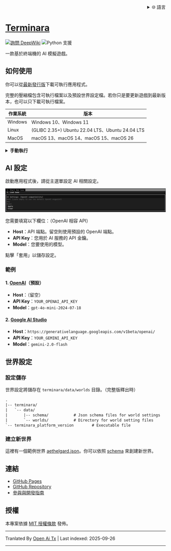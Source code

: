 
<div align="right">
  <details>
    <summary >🌐 語言</summary>
    <div>
      <div align="center">
        <a href="https://openaitx.github.io/view.html?user=luyiourwong&project=Terminara&lang=en">English</a>
        | <a href="https://openaitx.github.io/view.html?user=luyiourwong&project=Terminara&lang=zh-CN">簡體中文</a>
        | <a href="https://openaitx.github.io/view.html?user=luyiourwong&project=Terminara&lang=zh-TW">繁體中文</a>
        | <a href="https://openaitx.github.io/view.html?user=luyiourwong&project=Terminara&lang=ja">日本語</a>
        | <a href="https://openaitx.github.io/view.html?user=luyiourwong&project=Terminara&lang=ko">韓國語</a>
        | <a href="https://openaitx.github.io/view.html?user=luyiourwong&project=Terminara&lang=hi">हिन्दी</a>
        | <a href="https://openaitx.github.io/view.html?user=luyiourwong&project=Terminara&lang=th">泰語</a>
        | <a href="https://openaitx.github.io/view.html?user=luyiourwong&project=Terminara&lang=fr">法語</a>
        | <a href="https://openaitx.github.io/view.html?user=luyiourwong&project=Terminara&lang=de">德語</a>
        | <a href="https://openaitx.github.io/view.html?user=luyiourwong&project=Terminara&lang=es">西班牙語</a>
        | <a href="https://openaitx.github.io/view.html?user=luyiourwong&project=Terminara&lang=it">義大利語</a>
        | <a href="https://openaitx.github.io/view.html?user=luyiourwong&project=Terminara&lang=ru">俄語</a>
        | <a href="https://openaitx.github.io/view.html?user=luyiourwong&project=Terminara&lang=pt">葡萄牙語</a>
        | <a href="https://openaitx.github.io/view.html?user=luyiourwong&project=Terminara&lang=nl">荷蘭語</a>
        | <a href="https://openaitx.github.io/view.html?user=luyiourwong&project=Terminara&lang=pl">波蘭語</a>
        | <a href="https://openaitx.github.io/view.html?user=luyiourwong&project=Terminara&lang=ar">阿拉伯語</a>
        | <a href="https://openaitx.github.io/view.html?user=luyiourwong&project=Terminara&lang=fa">波斯語</a>
        | <a href="https://openaitx.github.io/view.html?user=luyiourwong&project=Terminara&lang=tr">土耳其語</a>
        | <a href="https://openaitx.github.io/view.html?user=luyiourwong&project=Terminara&lang=vi">越南語</a>
        | <a href="https://openaitx.github.io/view.html?user=luyiourwong&project=Terminara&lang=id">印尼語</a>
        | <a href="https://openaitx.github.io/view.html?user=luyiourwong&project=Terminara&lang=as">অসমীয়া</
      </div>
    </div>
  </details>

</div>

# Terminara

[![詢問 DeepWiki](https://deepwiki.com/badge.svg)](https://deepwiki.com/luyiourwong/Terminara)
![Python 支援](https://img.shields.io/badge/Python-3.10%20%7C%203.11%20%7C%203.12%20%7C%203.13-blue)

一款基於終端機的 AI 模擬遊戲。

## 如何使用

你可以從[最新發行版](https://github.com/luyiourwong/Terminara/releases/latest)下載可執行應用程式。

完整的壓縮檔包含可執行檔案以及預設世界設定檔。若你只是要更新遊戲到最新版本，也可以只下載可執行檔案。

| 作業系統 | 版本                                               |
|----------|----------------------------------------------------|
| Windows  | Windows 10、Windows 11                             |
| Linux    | (GLIBC 2.35+) Ubuntu 22.04 LTS、Ubuntu 24.04 LTS   |
| MacOS    | macOS 13、macOS 14、macOS 15、macOS 26             |

<details>
<summary><strong>手動執行</strong></summary>

### 安裝

1.  **複製此儲存庫：**
    ```bash
    git clone https://github.com/luyiourwong/Terminara
    cd Terminara
    ```

2.  **建立虛擬環境：**
    ```bash
    python -m venv .venv
    source .venv/bin/activate
    ```
    在 Windows 上，使用 `.venv\Scripts\activate`

3.  **安裝相依套件：**
    ```bash
    pip install -e .
    ```

### 啟動方法一：使用已安裝的指令（推薦）
安裝完成後，使用以下指令啟動遊戲：
```bash
terminara
```

### 啟動方法2：直接執行
跨平台方式
```bash
python -m terminara.main
```
or
```bash
python terminara/main.py
```
在 Windows 上，請使用 `terminara\main.py`

欲了解更多資訊，請參閱 [貢獻與開發指南](https://raw.githubusercontent.com/luyiourwong/Terminara/main/CONTRIBUTING.md)。
</details>

## AI 設定

啟動應用程式後，請從主選單設定 AI 相關設定。

![AI 設定](https://raw.githubusercontent.com/luyiourwong/Terminara/main/docs/assets/ai_settings.png)

您需要填寫以下欄位：（OpenAI 相容 API）
- **Host**：API 端點。留空則使用預設的 OpenAI 端點。
- **API Key**：您用於 AI 服務的 API 金鑰。
- **Model**：您要使用的模型。

點擊「套用」以儲存設定。

### 範例

#### 1. [OpenAI](https://platform.openai.com/)（預設）
- **Host**：（留空）
- **API Key**：`YOUR_OPENAI_API_KEY`
- **Model**：`gpt-4o-mini-2024-07-18`

#### 2. [Google AI Studio](http://aistudio.google.com/)
- **Host**：`https://generativelanguage.googleapis.com/v1beta/openai/`
- **API Key**：`YOUR_GEMINI_API_KEY`
- **Model**：`gemini-2.0-flash`

## 世界設定

### 設定儲存
世界設定將儲存在 `terminara/data/worlds` 目錄。（完整版釋出時）
```
.
|-- terminara/
|   `-- data/
|       |-- schema/           # Json schema files for world settings
|       `-- worlds/           # Directory for world setting files
`-- terminara_platform_version        # Executable file
```

### 建立新世界
這裡有一個範例世界 [aethelgard.json](https://raw.githubusercontent.com/luyiourwong/Terminara/main/terminara/data/worlds/aethelgard.json)。你可以依照 [schema](https://raw.githubusercontent.com/luyiourwong/Terminara/main/terminara/data/schema/world_schema.json) 來創建新世界。

## 連結

- [GitHub Pages](https://luyiourwong.github.io/Terminara)
- [GitHub Repository](https://github.com/luyiourwong/Terminara)
- [參與與開發指南](https://raw.githubusercontent.com/luyiourwong/Terminara/main/CONTRIBUTING.md)

## 授權

本專案依據 [MIT 授權條款](LICENSE) 發佈。



---


Tranlated By [Open Ai Tx](https://github.com/OpenAiTx/OpenAiTx) | Last indexed: 2025-09-26


---